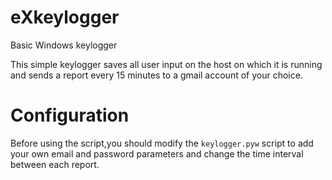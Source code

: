 # eXkeylogger
Basic Windows keylogger

This simple keylogger saves all user input on the host on which it is running and sends a report every 15 minutes to a gmail account of your choice.<br/>


# Configuration
Before using the script,you should modify the ```keylogger.pyw``` script to add your own email and password parameters and change the time interval between each report.<br/>
